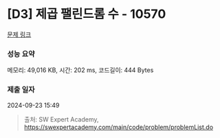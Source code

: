 # [D3] 제곱 팰린드롬 수 - 10570 

[문제 링크](https://swexpertacademy.com/main/code/problem/problemDetail.do?contestProbId=AXO72aaqPrcDFAXS) 

### 성능 요약

메모리: 49,016 KB, 시간: 202 ms, 코드길이: 444 Bytes

### 제출 일자

2024-09-23 15:49



> 출처: SW Expert Academy, https://swexpertacademy.com/main/code/problem/problemList.do